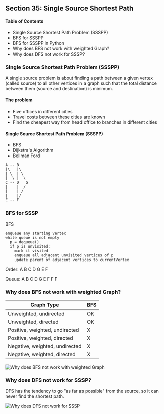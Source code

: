 ## Section 35: Single Source Shortest Path

#### Table of Contents
- Single Source Shortest Path Problem (SSSPP)
- BFS for SSSPP
- BFS for SSSPP in Python
- Why does BFS not work with weighted Graph?
- Why does DFS not work for SSSP?


### Single Source Shortest Path Problem (SSSPP)

A single source problem is about finding a path between a given vertex (called
source) to all other vertices in a graph such that the total distance between
them (source and destination) is minimum.

#### The problem
- Five offices in different cities
- Travel costs between these cities are known
- Find the cheapest way from head office to branches in different cities

#### Single Source Shortest Path Problem (SSSPP)
- BFS
- Dijkstra's Algorithm
- Bellman Ford
```
A -- B
|\   |\
| \  | \
|  \ |  \
C -- D   G
|    |  /
|    | /
|    |/
E -- F
```


### BFS for SSSP
BFS
```
enqueue any starting vertex
while queue is not empty
  p = dequeue()
  if p is unvisited:
    mark it visited
    enqueue all adjacent unvisited vertices of p
    update parent of adjacent vertices to currentVertex
```

Order: A B C D G E F

Queue: A B C D G E F F F



### Why does BFS not work with weighted Graph?

| **Graph Type**                 | **BFS** |
|--------------------------------|---------|
| Unweighted, undirected         | OK      |
| Unweighted, directed           | OK      |
| Positive, weighted, undirected | X       |
| Positive, weighted, directed   | X       |
| Negative, weighted, undirected | X       |
| Negative, weighted, directed   | X       |

![Why does BFS not work with weighted Graph](https://github.com/lcycstudio/python/tree/master/data_structures/35_shortest_path/bfs_not_work.png)


### Why does DFS not work for SSSP?

DFS has the tendency to go "as far as possible" from the source, so it can never
find the shortest path.

![Why does DFS not work for SSSP](https://github.com/lcycstudio/python/tree/master/data_structures/35_shortest_path/dfs_not_work.png)


